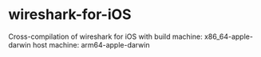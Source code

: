 # wireshark-for-iOS

Cross-compilation of wireshark for iOS
with build machine: x86_64-apple-darwin
      host machine: arm64-apple-darwin
